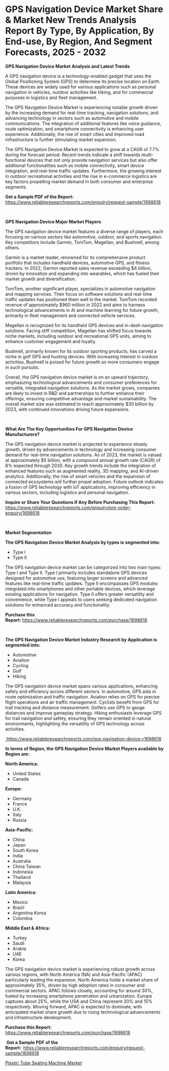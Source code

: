 <p><h1>GPS Navigation Device Market Share & Market New Trends Analysis Report By Type, By Application, By End-use, By Region, And Segment Forecasts, 2025 - 2032</h1></p><p><strong>GPS Navigation Device Market Analysis and Latest Trends</strong></p>
<p><p>A GPS navigation device is a technology-enabled gadget that uses the Global Positioning System (GPS) to determine its precise location on Earth. These devices are widely used for various applications such as personal navigation in vehicles, outdoor activities like hiking, and for commercial purposes in logistics and fleet management. </p><p>The GPS Navigation Device Market is experiencing notable growth driven by the increasing demand for real-time tracking, navigation solutions, and advancing technology in sectors such as automotive and mobile communications. The integration of additional features like voice guidance, route optimization, and smartphone connectivity is enhancing user experience. Additionally, the rise of smart cities and improved road infrastructure is further stimulating market expansion.</p><p>The GPS Navigation Device Market is expected to grow at a CAGR of 7.7% during the forecast period. Recent trends indicate a shift towards multi-functional devices that not only provide navigation services but also offer additional functionalities such as mobile connectivity, smart device integration, and real-time traffic updates. Furthermore, the growing interest in outdoor recreational activities and the rise in e-commerce logistics are key factors propelling market demand in both consumer and enterprise segments.</p></p>
<p><strong>Get a Sample PDF of the Report:&nbsp;</strong> <a href="https://www.reliableresearchreports.com/enquiry/request-sample/1698618?utm_campaign=2999&utm_medium=2&utm_source=Github&utm_content=ia&utm_term=27032025&utm_id=gps-navigation-device">https://www.reliableresearchreports.com/enquiry/request-sample/1698618</a></p>
<p>&nbsp;</p>
<p><strong>GPS Navigation Device Major Market Players</strong></p>
<p><p>The GPS navigation device market features a diverse range of players, each focusing on various sectors like automotive, outdoor, and sports navigation. Key competitors include Garmin, TomTom, Magellan, and Bushnell, among others.</p><p>Garmin is a market leader, renowned for its comprehensive product portfolio that includes handheld devices, automotive GPS, and fitness trackers. In 2022, Garmin reported sales revenue exceeding $4 billion, driven by innovation and expanding into wearables, which has fueled their market growth and diversification.</p><p>TomTom, another significant player, specializes in automotive navigation and mapping services. Their focus on software solutions and real-time traffic updates has positioned them well in the market. TomTom recorded revenue of approximately $960 million in 2022 and aims to harness technological advancements in AI and machine learning for future growth, primarily in fleet management and connected vehicle services.</p><p>Magellan is recognized for its handheld GPS devices and in-dash navigation solutions. Facing stiff competition, Magellan has shifted focus towards niche markets, including outdoor and recreational GPS units, aiming to enhance customer engagement and loyalty.</p><p>Bushnell, primarily known for its outdoor sporting products, has carved a niche in golf GPS and hunting devices. With increasing interest in outdoor activities, Bushnell is poised for future growth as more consumers engage in such pursuits.</p><p>Overall, the GPS navigation device market is on an upward trajectory, emphasizing technological advancements and consumer preferences for versatile, integrated navigation solutions. As the market grows, companies are likely to invest in R&D and partnerships to further enhance their offerings, ensuring competitive advantage and market sustainability. The overall market size was estimated to reach approximately $30 billion by 2023, with continued innovations driving future expansions.</p></p>
<p>&nbsp;</p>
<p><strong>What Are The Key Opportunities For GPS Navigation Device Manufacturers?</strong></p>
<p><p>The GPS navigation device market is projected to experience steady growth, driven by advancements in technology and increasing consumer demand for real-time navigation solutions. As of 2023, the market is valued at approximately $5 billion, with a compound annual growth rate (CAGR) of 8% expected through 2030. Key growth trends include the integration of enhanced features such as augmented reality, 3D mapping, and AI-driven analytics. Additionally, the rise of smart vehicles and the expansion of connected ecosystems will further propel adoption. Future outlook indicates a fusion of GPS technology with IoT applications, improving efficiency in various sectors, including logistics and personal navigation.</p></p>
<p><strong>Inquire or Share Your Questions If Any Before Purchasing This Report:</strong> <a href="https://www.reliableresearchreports.com/enquiry/pre-order-enquiry/1698618?utm_campaign=2999&utm_medium=2&utm_source=Github&utm_content=ia&utm_term=27032025&utm_id=gps-navigation-device">https://www.reliableresearchreports.com/enquiry/pre-order-enquiry/1698618</a></p>
<p>&nbsp;</p>
<p><strong>Market Segmentation</strong></p>
<p><strong>The GPS Navigation Device Market Analysis by types is segmented into:</strong></p>
<p><ul><li>Type I</li><li>Type II</li></ul></p>
<p><p>The GPS navigation device market can be categorized into two main types: Type I and Type II. Type I primarily includes standalone GPS devices designed for automotive use, featuring larger screens and advanced features like real-time traffic updates. Type II encompasses GPS modules integrated into smartphones and other portable devices, which leverage existing applications for navigation. Type II offers greater versatility and convenience, while Type I appeals to users seeking dedicated navigation solutions for enhanced accuracy and functionality.</p></p>
<p><strong>Purchase this Report:&nbsp;</strong><a href="https://www.reliableresearchreports.com/purchase/1698618?utm_campaign=2999&utm_medium=2&utm_source=Github&utm_content=ia&utm_term=27032025&utm_id=gps-navigation-device">https://www.reliableresearchreports.com/purchase/1698618</a></p>
<p>&nbsp;</p>
<p><strong>The GPS Navigation Device Market Industry Research by Application is segmented into:</strong></p>
<p><ul><li>Automotive</li><li>Aviation</li><li>Cycling</li><li>Golf</li><li>Hiking</li></ul></p>
<p><p>The GPS navigation device market spans various applications, enhancing safety and efficiency across different sectors. In automotive, GPS aids in route optimization and traffic navigation. Aviation relies on GPS for precise flight operations and air traffic management. Cyclists benefit from GPS for trail tracking and distance measurement. Golfers use GPS to gauge distances and improve gameplay strategy. Hiking enthusiasts leverage GPS for trail navigation and safety, ensuring they remain oriented in natural environments, highlighting the versatility of GPS technology across activities.</p></p>
<p><a href="https://www.reliableresearchreports.com/gps-navigation-device-r1698618?utm_campaign=2999&utm_medium=2&utm_source=Github&utm_content=ia&utm_term=27032025&utm_id=gps-navigation-device">&nbsp;https://www.reliableresearchreports.com/gps-navigation-device-r1698618</a></p>
<p><strong>In terms of Region, the GPS Navigation Device Market Players available by Region are:</strong></p>
<p>
    <p> <strong> North America: </strong>
        <ul>
            <li>United States</li>
            <li>Canada</li>
        </ul>
        </p> 
    <p> <strong> Europe: </strong>
        <ul>
            <li>Germany</li>
            <li>France</li>
            <li>U.K.</li>
            <li>Italy</li>
            <li>Russia</li>
        </ul>
        </p> 
    <p> <strong> Asia-Pacific: </strong>
        <ul>
            <li>China</li>
            <li>Japan</li>
            <li>South Korea</li>
            <li>India</li>
            <li>Australia</li>
            <li>China Taiwan</li>
            <li>Indonesia</li>
            <li>Thailand</li>
            <li>Malaysia</li>
        </ul>
        </p> 
    <p> <strong> Latin America: </strong>
        <ul>
            <li>Mexico</li>
            <li>Brazil</li>
            <li>Argentina Korea</li>
            <li>Colombia</li>
        </ul>
        </p> 
    <p> <strong> Middle East & Africa: </strong>
        <ul>
            <li>Turkey</li>
            <li>Saudi</li>
            <li>Arabia</li>
            <li>UAE</li>
            <li>Korea</li>
        </ul>
    </p>
    </p>
<p><p>The GPS navigation device market is experiencing robust growth across various regions, with North America (NA) and Asia-Pacific (APAC) particularly leading the expansion. North America holds a market share of approximately 35%, driven by high adoption rates in consumer and commercial sectors. APAC follows closely, accounting for around 30%, fueled by increasing smartphone penetration and urbanization. Europe captures about 25%, while the USA and China represent 20% and 15% respectively. Moving forward, APAC is expected to dominate, with anticipated market share growth due to rising technological advancements and infrastructure development.</p></p>
<p><strong>Purchase this Report: </strong><a href="https://www.reliableresearchreports.com/purchase/1698618?utm_campaign=2999&utm_medium=2&utm_source=Github&utm_content=ia&utm_term=27032025&utm_id=gps-navigation-device">https://www.reliableresearchreports.com/purchase/1698618</a></p>
<p>&nbsp;<strong>Get a Sample PDF of the Report:&nbsp;&nbsp;</strong><a href="https://www.reliableresearchreports.com/enquiry/request-sample/1698618?utm_campaign=2999&utm_medium=2&utm_source=Github&utm_content=ia&utm_term=27032025&utm_id=gps-navigation-device">https://www.reliableresearchreports.com/enquiry/request-sample/1698618</a></p>
<p><strong></strong></p>
<p><p><a href="https://github.com/organophelia8282/Market-Research-Report-List-1/blob/main/plastic-tube-sealing-machine-market.md?utm_campaign=2999&utm_medium=2&utm_source=Github&utm_content=ia&utm_term=27032025&utm_id=gps-navigation-device">Plastic Tube Sealing Machine‎ Market</a></p></p>